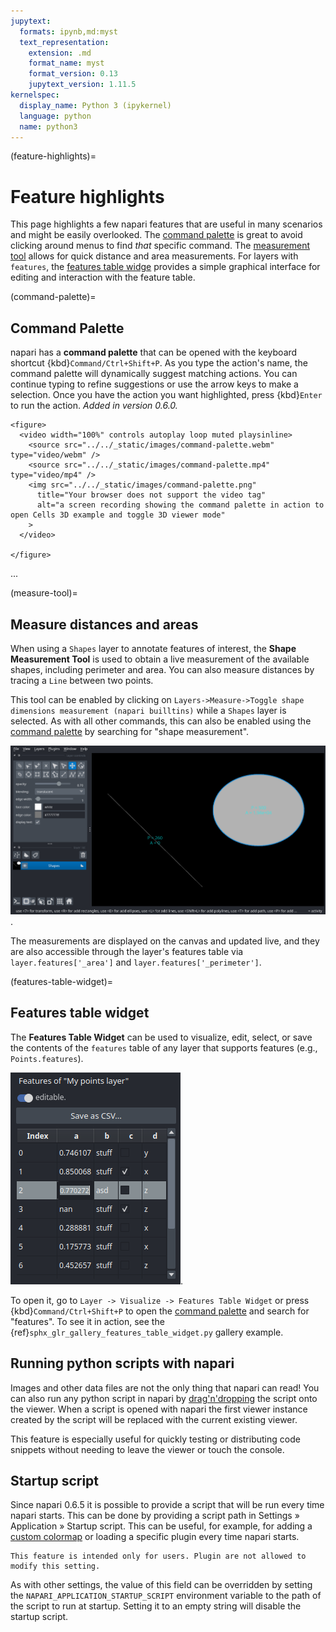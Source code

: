 ```yaml
---
jupytext:
  formats: ipynb,md:myst
  text_representation:
    extension: .md
    format_name: myst
    format_version: 0.13
    jupytext_version: 1.11.5
kernelspec:
  display_name: Python 3 (ipykernel)
  language: python
  name: python3
---
```

(feature-highlights)=
# Feature highlights

This page highlights a few napari features that are useful in many scenarios and might be easily overlooked.
The [command palette](command-palette) is great to avoid clicking around menus to find _that_ specific command.
The [measurement tool](measure-tool) allows for quick distance and area measurements.
For layers with `features`, the [features table widge](features-table-widget) provides a simple graphical interface for editing and interaction with the feature table.

(command-palette)=
## Command Palette

napari has a **command palette** that can be opened with
the keyboard shortcut {kbd}`Command/Ctrl+Shift+P`. As you type
the action's name, the command palette will dynamically suggest matching actions.
You can continue typing to refine suggestions or use the arrow
keys to make a selection. Once you have the action you want highlighted, press
{kbd}`Enter` to run the action. *Added in version 0.6.0.*

```{raw} html
<figure>
  <video width="100%" controls autoplay loop muted playsinline>
    <source src="../../_static/images/command-palette.webm" type="video/webm" />
    <source src="../../_static/images/command-palette.mp4" type="video/mp4" />
    <img src="../../_static/images/command-palette.png"
      title="Your browser does not support the video tag"
      alt="a screen recording showing the command palette in action to open Cells 3D example and toggle 3D viewer mode"
    >
  </video>

</figure>
```
...

(measure-tool)=
## Measure distances and areas

When using a `Shapes` layer to annotate features of interest, the **Shape Measurement Tool** is used to obtain a live measurement of the available shapes, including perimeter and area. You can also measure distances by tracing a `Line` between two points.

This tool can be enabled by clicking on `Layers->Measure->Toggle shape dimensions measurement (napari builltins)` while a `Shapes` layer is selected. As with all other commands, this can also be enabled using the [command palette](command-palette) by searching for "shape measurement".

![image: Shape measurement tool enabled](../../_static/images/shape-measure.png).

The measurements are displayed on the canvas and updated live, and they are also accessible through the layer's features table via `layer.features['_area']` and `layer.features['_perimeter']`.

(features-table-widget)=
## Features table widget

The **Features Table Widget** can be used to visualize, edit, select, or save the contents of the `features` table of any layer that supports features (e.g., `Points.features`).

![image: Features Table Widget](../../_static/images/features_table_widget.png).

To open it, go to `Layer -> Visualize -> Features Table Widget` or press
{kbd}`Command/Ctrl+Shift+P` to open the [command palette](command-palette) and search for "features".
To see it in action, see the {ref}`sphx_glr_gallery_features_table_widget.py` gallery example.

## Running python scripts with napari

Images and other data files are not the only thing that napari can read! You can also run any python script in napari by [drag'n'dropping](https://github.com/napari/napari/blob/main/examples/drag_and_drop_python_code.py) the script onto the viewer. When a script is opened with napari the first viewer instance created by the script will be replaced with the current existing viewer.

This feature is especially useful for quickly testing or distributing code snippets without needing to leave the viewer or touch the console.

## Startup script

Since napari 0.6.5 it is possible to provide a script that will be run every time napari starts.
This can be done by providing a script path in Settings » Application » Startup script.
This can be useful, for example, for adding a 
[custom colormap](https://github.com/napari/napari/blob/main/examples/dev/settings_startup_script.py)
or loading a specific plugin every time napari starts.

```{note}
This feature is intended only for users. Plugin are not allowed to modify this setting.
```

As with other settings, the value of this field can be overridden by setting the
`NAPARI_APPLICATION_STARTUP_SCRIPT` environment variable to the path of the script to run at startup.
Setting it to an empty string will disable the startup script.


 